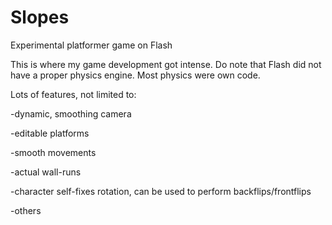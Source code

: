 # Slopes
Experimental platformer game on Flash

This is where my game development got intense. Do note that Flash did not have a proper physics engine. Most physics were own code.

Lots of features, not limited to:

-dynamic, smoothing camera

-editable platforms

-smooth movements

-actual wall-runs

-character self-fixes rotation, can be used to perform backflips/frontflips

-others
